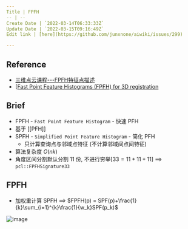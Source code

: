 ```yaml
---
Title | FPFH
-- | --
Create Date | `2022-03-14T06:33:33Z`
Update Date | `2022-03-15T09:16:49Z`
Edit link | [here](https://github.com/junxnone/aiwiki/issues/299)

---
```

## Reference
- [三维点云课程---FPFH特征点描述](https://blog.csdn.net/qq_45369294/article/details/121125386)
- [[Fast Point Feature Histograms (FPFH) for 3D registration](https://www.cvl.iis.u-tokyo.ac.jp/class2016/2016w/papers/6.3DdataProcessing/Rusu_FPFH_ICRA2009.pdf)


## Brief
- FPFH  - `Fast Point Feature Histogram` - 快速 PFH
- 基于 [[PFH]] 
- SPFH - `Simplified Point Feature Histogram` - 简化 PFH 
  - 只计算查询点与邻域点特征 (不计算邻域间点间特征)
- 算法复杂度 $O(nk)$
- 角度区间分割默认分割 11 份, 不进行穷举[$33 = 11 + 11 + 11$] ==> `pcl::FPFHSignature33`

## FPFH
- 加权重计算 SPFH ==> $FPFH(p) = SPF(p)+\frac{1}{k}\sum_{i=1}^{k}\frac{1}{w_k}SPF(p_k)$

![image](https://user-images.githubusercontent.com/2216970/158344329-9eb7b5fd-4938-4923-bd82-3adebeddb352.png)



